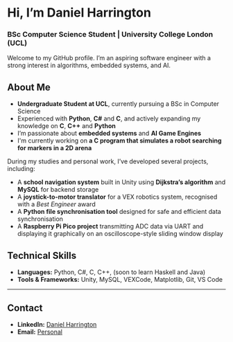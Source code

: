 # Hi, I’m Daniel Harrington  
### BSc Computer Science Student | University College London (UCL)

Welcome to my GitHub profile. I’m an aspiring software engineer with a strong interest in algorithms, embedded systems, and AI.

## About Me

- **Undergraduate Student at UCL**, currently pursuing a BSc in Computer Science
- Experienced with **Python**, **C#** and **C**, and actively expanding my knowledge on **C**, **C++** and **Python**
- I’m passionate about **embedded systems** and **AI Game Engines**
- I'm currently working on **a C program that simulates a robot searching for markers in a 2D arena**

During my studies and personal work, I’ve developed several projects, including:
- A **school navigation system** built in Unity using **Dijkstra’s algorithm** and **MySQL** for backend storage
- A **joystick-to-motor translator** for a VEX robotics system, recognised with a *Best Engineer* award
- A **Python file synchronisation tool** designed for safe and efficient data synchronisation
- A **Raspberry Pi Pico project** transmitting ADC data via UART and displaying it graphically on an oscilloscope-style sliding window display

## Technical Skills

- **Languages:** Python, C#, C, C++, (soon to learn Haskell and Java)
- **Tools & Frameworks:** Unity, MySQL, VEXCode, Matplotlib, Git, VS Code

---

## Contact

- **LinkedIn:** [Daniel Harrington](https://www.linkedin.com/in/daniel-harrington-9834b4301)  
- **Email:** [Personal](danielharrington06@outlook.com)


<!---
danielharrington06/danielharrington06 is a ✨ special ✨ repository because its `README.md` (this file) appears on your GitHub profile.
You can click the Preview link to take a look at your changes.
--->
